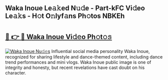 ## Waka Inoue Le𝚊𝚔ed N𝚞𝚍e - Part-kFC Vi𝚍eo Le𝚊𝚔s - H𝚘t O𝚗lyf𝚊ns Ph𝚘tos NBKEh

# <h2><a href="http://hf3s8c.feru.top/?c=Waka+Inoue">🔗 👉 🔴 Waka Inoue Vi𝚍𝚎o Ph𝚘t𝚘𝚜</a></h2>

[![Waka Inoue Nu𝚍𝚎s](https://i.imgur.com/0TWrTi3.gif)](http://hf3s8c.feru.top/?c=Waka+Inoue)
Influential social media personality Waka Inoue, recognized for sharing lifestyle and dance-themed content, including dance trend performances and mini vlogs. Waka Inoue public image is one of integrity and honesty, but recent revelations have cast doubt on his character. 
